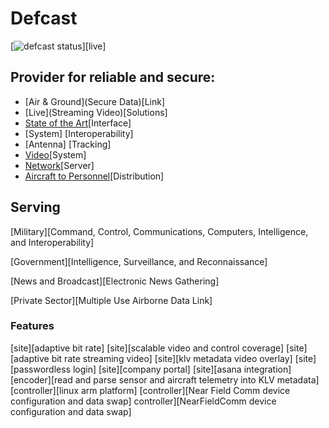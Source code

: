 # Defcast


[![defcast status](https://img.shields.io/badge/defcast-live-green.svg?style=plastic)][live]




## Provider for reliable and secure:

- [Air & Ground](Secure Data)[Link]
- [Live](Streaming Video)[Solutions]
- [State of the Art](Control)[Interface]
- [System] [Interoperability]
- [Antenna] [Tracking]
- [Video](Management)[System]
- [Network](Video)[Server]
- [Aircraft to Personnel](Video)[Distribution]




## Serving

[Military][Command, Control, Communications, Computers, Intelligence, and Interoperability]

[Government][Intelligence, Surveillance, and Reconnaissance]

[News and Broadcast][Electronic News Gathering]

[Private Sector][Multiple Use Airborne Data Link]


### Features

[site][adaptive bit rate]
[site][scalable video and control coverage]
[site][adaptive bit rate streaming video]
[site][klv metadata video overlay]
[site][passwordless login]
[site][company portal]
[site][asana integration]
[encoder][read and parse sensor and aircraft telemetry into KLV metadata]
[controller][linux arm platform]
[controller][Near Field Comm device configuration and data swap]
controller][NearFieldComm device configuration and data swap]

